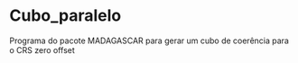 # Cubo_paralelo
Programa do pacote MADAGASCAR para gerar um cubo de coerência para o CRS zero offset
